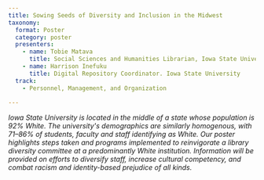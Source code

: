 ```yaml
---
title: Sowing Seeds of Diversity and Inclusion in the Midwest 
taxonomy:
  format: Poster
  category: poster
  presenters:
    - name: Tobie Matava
      title: Social Sciences and Humanities Librarian, Iowa State University       
    - name: Harrison Inefuku
      title: Digital Repository Coordinator. Iowa State University
  track:
    - Personnel, Management, and Organization
 
---
```

_Iowa State University is located in the middle of a state whose population is 92% White. The university's demographics are similarly homogenous, with 71–86% of students, faculty and staff identifying as White. Our poster highlights steps taken and programs implemented to reinvigorate a library diversity committee at a predominantly White institution. Information will be provided on efforts to diversify staff, increase cultural competency, and combat racism and identity-based prejudice of all kinds._
